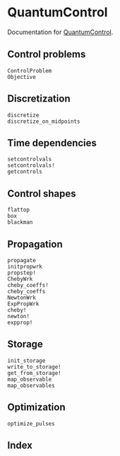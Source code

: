 # QuantumControl

Documentation for [QuantumControl](https://github.com/quantumcontrol-jl/QuantumControl.jl).


## Control problems

```@docs
ControlProblem
Objective
```

## Discretization

```@docs
discretize
discretize_on_midpoints
```

## Time dependencies

```@docs
setcontrolvals
setcontrolvals!
getcontrols
```

## Control shapes

```@docs
flattop
box
blackman
```


## Propagation

```@docs
propagate
initpropwrk
propstep!
ChebyWrk
cheby_coeffs!
cheby_coeffs
NewtonWrk
ExpPropWrk
cheby!
newton!
expprop!
```


## Storage

```@docs
init_storage
write_to_storage!
get_from_storage!
map_observable
map_observables
```

## Optimization

```@docs
optimize_pulses
```

## Index

```@index
```
